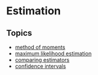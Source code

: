 # Estimation

## Topics

- [method of moments](./method-of-moments.md)
- [maximum likelihood estimation](./maximum-likelihood-estimation.md)
- [comparing estimators](./comparing-estimators.md)
- [confidence intervals](./confidence-intervals.md)
